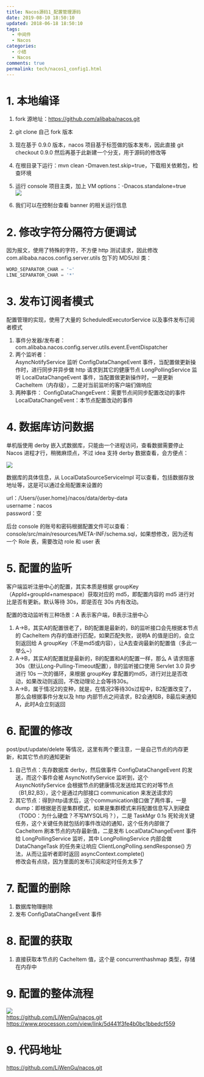 ```yaml
---
title: Nacos源码1_配置管理源码
date: 2019-08-10 18:50:10
updated: 2018-06-18 18:50:10
tags:
  - 中间件
  - Nacos
categories: 
  - 小结
  - Nacos
comments: true
permalink: tech/nacos1_config1.html    
---
```


# 1. 本地编译

1. fork 源地址：https://github.com/alibaba/nacos.git
2. git clone 自己 fork 版本
3. 现在基于 0.9.0 版本，nacos 项目基于标签做的版本发布，因此直接 git checkout 0.9.0 然后再基于此新建一个分支，用于源码的修改等
4. 在根目录下运行：mvn clean -Dmaven.test.skip=true，下载相关依赖包，检查环境
5. 运行 console 项目主类，加上 VM options：-Dnacos.standalone=true  
![][1]

6. 我们可以在控制台查看 banner 的相关运行信息

# 2. 修改字符分隔符方便调试

因为报文，使用了特殊的字符，不方便 http 测试请求，因此修改 com.alibaba.nacos.config.server.utils 包下的 MD5Util 类：  
```java
WORD_SEPARATOR_CHAR = '~'
LINE_SEPARATOR_CHAR = '*'
```

# 3. 发布订阅者模式

配置管理的实现，使用了大量的 ScheduledExecutorService 以及事件发布订阅者模式

1. 事件分发器/发布者：com.alibaba.nacos.config.server.utils.event.EventDispatcher
2. 两个监听者：  
AsyncNotifyService 监听 ConfigDataChangeEvent 事件，当配置做更新操作时，进行同步并异步做 http 请求到其它的健康节点
LongPollingService 监听 LocalDataChangeEvent 事件，当配置做更新操作时，一是更新 CacheItem（内存级），二是对当前监听的客户端们做响应
3. 两种事件：
ConfigDataChangeEvent：需要节点间同步配置改动的事件
LocalDataChangeEvent：本节点配置改动的事件

# 4. 数据库访问数据

单机版使用 derby 嵌入式数据库，只能由一个进程访问，查看数据需要停止 Nacos 进程才行，稍微麻烦点，不过 idea 支持 derby 数据查看，会方便点：  

![][2]

数据库的具体信息，从 LocalDataSourceServiceImpl 可以查看，包括数据存放地址等，这是可以通过全局配置来设置的

url：/Users/{user.home}/nacos/data/derby-data  
username：nacos  
password：空  

后台 console 的账号和密码根据配置文件可以查看：console/src/main/resources/META-INF/schema.sql，如果想修改，因为还有一个 Role 表，需要改动 role 和 user 表

# 5. 配置的监听

客户端监听注册中心的配置，其实本质是根据 groupKey（AppId+groupId+namespace）获取对应的 md5，即配置内容的 md5 进行对比是否有更新。默认等待 30s，即是否在 30s 内有改动。

配置的改动监听有三种场景：A 表示客户端，B表示注册中心  
1. A->B，其实A的配置很老了，B的配置是最新的，B的监听接口会先根据本节点的 CacheItem 内存的值进行匹配，如果匹配失败，说明A 的值是旧的，会立刻返回给 A groupKey（不是md5或内容），让A去查询最新的配置值（多此一举么~）
2. A->B，其实A的配置就是最新的，B的配置和A的配置一样，那么 A 请求阻塞 30s（默认Long-Pulling-Timeout配置），B的监听接口使用 Servlet 3.0 异步进行 10s 一次的循环，来根据 groupKey 拿配置的md5，进行对比是否改动，如果改动则返回，不改动理论上会等待30s。
3. A->B，属于情况2的变种，就是，在情况2等待30s过程中，B2配置改变了，那么会根据事件分发以及 http 内部节点之间请求，B2会通知B，B最后来通知A，此时A会立刻返回

# 6. 配置的修改

post/put/update/delete 等情况，这里有两个要注意，一是自己节点的内存更新，和其它节点的通知更新

1. 自己节点：先存数据库 derby，然后做事件 ConfigDataChangeEvent 的发送，而这个事件会被 AsyncNotifyService 监听到，这个 AsyncNotifyService 会根据节点的健康情况发送给其它的对等节点（B1,B2,B3），这个是通过内部接口 communication 来发送请求的  
2. 其它节点：得到http请求后，这个communication接口做了两件事，一是 dump：即根据是否是集群模式，如果是集群模式来将配置信息写入到硬盘（TODO：为什么硬盘？不写MYSQL吗？），二是 TaskMgr 0.1s 死轮询关键任务，这个关键任务就包括的事件改动的通知，这个任务内部做了 CacheItem 刷本节点的内存最新值，二是发布 LocalDataChangeEvent 事件给 LongPollingService 监听，其中 LongPollingService 内部会做 DataChangeTask 的任务来让响应 ClientLongPolling.sendResponse() 方法，从而让监听者即时返回  asyncContext.complete()  
修改会有点绕，因为里面的发布订阅和定时任务太多了
 
 # 7. 配置的删除
 
 1. 数据库物理删除 
 2. 发布 ConfigDataChangeEvent 事件
 
# 8. 配置的获取
 
1. 直接获取本节点的 CacheItem 值，这个是 concurrenthashmap 类型，存储在内存中

# 9. 配置的整体流程

![][3]  
https://github.com/LiWenGu/nacos.git  
https://www.processon.com/view/link/5d441f3fe4b0bc1bbedcf559

# 9. 代码地址

https://github.com/LiWenGu/nacos.git

[1]: https://leran2deeplearnjavawebtech.oss-cn-beijing.aliyuncs.com/learn/Nacos/536C41DF-52DF-4692-802E-AC3D537A434B.png
[2]: https://leran2deeplearnjavawebtech.oss-cn-beijing.aliyuncs.com/learn/Nacos/6015F579-FDC6-490D-9D0E-858D9BC2B827.png
[3]: https://leran2deeplearnjavawebtech.oss-cn-beijing.aliyuncs.com/somephoto/Nacos%E9%85%8D%E7%BD%AE%E7%AE%A1%E7%90%86%E6%B5%81%E7%A8%8B.jpg